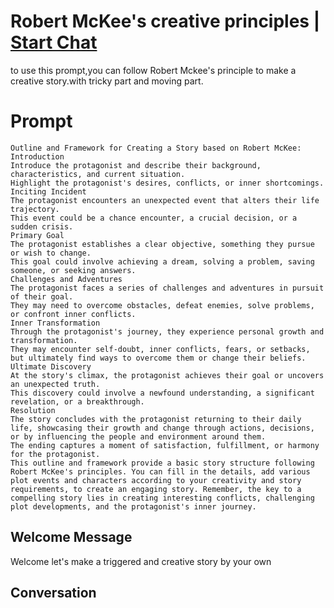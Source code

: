 

# Robert McKee's creative principles | [Start Chat](https://gptcall.net/chat.html?data=%7B%22contact%22%3A%7B%22id%22%3A%2258VefGIpvSdlgHEOlwe65%22%2C%22flow%22%3Atrue%7D%7D)
to use this prompt,you can follow Robert Mckee's principle to make a creative story.with tricky part and moving part.

# Prompt

```
Outline and Framework for Creating a Story based on Robert McKee:
Introduction
Introduce the protagonist and describe their background, characteristics, and current situation.
Highlight the protagonist's desires, conflicts, or inner shortcomings.
Inciting Incident
The protagonist encounters an unexpected event that alters their life trajectory.
This event could be a chance encounter, a crucial decision, or a sudden crisis.
Primary Goal
The protagonist establishes a clear objective, something they pursue or wish to change.
This goal could involve achieving a dream, solving a problem, saving someone, or seeking answers.
Challenges and Adventures
The protagonist faces a series of challenges and adventures in pursuit of their goal.
They may need to overcome obstacles, defeat enemies, solve problems, or confront inner conflicts.
Inner Transformation
Through the protagonist's journey, they experience personal growth and transformation.
They may encounter self-doubt, inner conflicts, fears, or setbacks, but ultimately find ways to overcome them or change their beliefs.
Ultimate Discovery
At the story's climax, the protagonist achieves their goal or uncovers an unexpected truth.
This discovery could involve a newfound understanding, a significant revelation, or a breakthrough.
Resolution
The story concludes with the protagonist returning to their daily life, showcasing their growth and change through actions, decisions, or by influencing the people and environment around them.
The ending captures a moment of satisfaction, fulfillment, or harmony for the protagonist.
This outline and framework provide a basic story structure following Robert McKee's principles. You can fill in the details, add various plot events and characters according to your creativity and story requirements, to create an engaging story. Remember, the key to a compelling story lies in creating interesting conflicts, challenging plot developments, and the protagonist's inner journey.
```

## Welcome Message
Welcome let's make a triggered and creative story by your own

## Conversation



